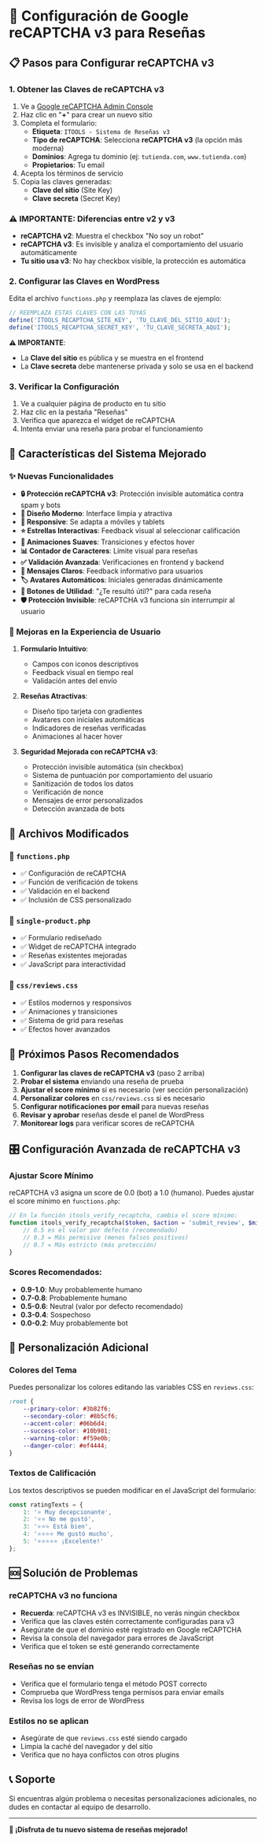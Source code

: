 # 🔐 Configuración de Google reCAPTCHA v3 para Reseñas

## 📋 Pasos para Configurar reCAPTCHA v3

### 1. Obtener las Claves de reCAPTCHA v3

1. Ve a [Google reCAPTCHA Admin Console](https://www.google.com/recaptcha/admin)
2. Haz clic en "**+**" para crear un nuevo sitio
3. Completa el formulario:
   - **Etiqueta**: `ITOOLS - Sistema de Reseñas v3`
   - **Tipo de reCAPTCHA**: Selecciona **reCAPTCHA v3** (la opción más moderna)
   - **Dominios**: Agrega tu dominio (ej: `tutienda.com`, `www.tutienda.com`)
   - **Propietarios**: Tu email
4. Acepta los términos de servicio
5. Copia las claves generadas:
   - **Clave del sitio** (Site Key)
   - **Clave secreta** (Secret Key)

### ⚠️ IMPORTANTE: Diferencias entre v2 y v3
- **reCAPTCHA v2**: Muestra el checkbox "No soy un robot"
- **reCAPTCHA v3**: Es invisible y analiza el comportamiento del usuario automáticamente
- **Tu sitio usa v3**: No hay checkbox visible, la protección es automática

### 2. Configurar las Claves en WordPress

Edita el archivo `functions.php` y reemplaza las claves de ejemplo:

```php
// REEMPLAZA ESTAS CLAVES CON LAS TUYAS
define('ITOOLS_RECAPTCHA_SITE_KEY', 'TU_CLAVE_DEL_SITIO_AQUI');
define('ITOOLS_RECAPTCHA_SECRET_KEY', 'TU_CLAVE_SECRETA_AQUI');
```

**⚠️ IMPORTANTE**: 
- La **Clave del sitio** es pública y se muestra en el frontend
- La **Clave secreta** debe mantenerse privada y solo se usa en el backend

### 3. Verificar la Configuración

1. Ve a cualquier página de producto en tu sitio
2. Haz clic en la pestaña "Reseñas"
3. Verifica que aparezca el widget de reCAPTCHA
4. Intenta enviar una reseña para probar el funcionamiento

## 🎨 Características del Sistema Mejorado

### ✨ Nuevas Funcionalidades

- **🔒 Protección reCAPTCHA v3**: Protección invisible automática contra spam y bots
- **🎨 Diseño Moderno**: Interface limpia y atractiva
- **📱 Responsive**: Se adapta a móviles y tablets
- **⭐ Estrellas Interactivas**: Feedback visual al seleccionar calificación
- **🔄 Animaciones Suaves**: Transiciones y efectos hover
- **📊 Contador de Caracteres**: Límite visual para reseñas
- **✅ Validación Avanzada**: Verificaciones en frontend y backend
- **🎯 Mensajes Claros**: Feedback informativo para usuarios
- **🏷️ Avatares Automáticos**: Iniciales generadas dinámicamente
- **💖 Botones de Utilidad**: "¿Te resultó útil?" para cada reseña
- **🛡️ Protección Invisible**: reCAPTCHA v3 funciona sin interrumpir al usuario

### 🎯 Mejoras en la Experiencia de Usuario

1. **Formulario Intuitivo**:
   - Campos con iconos descriptivos
   - Feedback visual en tiempo real
   - Validación antes del envío

2. **Reseñas Atractivas**:
   - Diseño tipo tarjeta con gradientes
   - Avatares con iniciales automáticas
   - Indicadores de reseñas verificadas
   - Animaciones al hacer hover

3. **Seguridad Mejorada con reCAPTCHA v3**:
   - Protección invisible automática (sin checkbox)
   - Sistema de puntuación por comportamiento del usuario
   - Sanitización de todos los datos
   - Verificación de nonce
   - Mensajes de error personalizados
   - Detección avanzada de bots

## 🔧 Archivos Modificados

### 📄 `functions.php`
- ✅ Configuración de reCAPTCHA
- ✅ Función de verificación de tokens
- ✅ Validación en el backend
- ✅ Inclusión de CSS personalizado

### 📄 `single-product.php`
- ✅ Formulario rediseñado
- ✅ Widget de reCAPTCHA integrado
- ✅ Reseñas existentes mejoradas
- ✅ JavaScript para interactividad

### 📄 `css/reviews.css`
- ✅ Estilos modernos y responsivos
- ✅ Animaciones y transiciones
- ✅ Sistema de grid para reseñas
- ✅ Efectos hover avanzados

## 🚀 Próximos Pasos Recomendados

1. **Configurar las claves de reCAPTCHA v3** (paso 2 arriba)
2. **Probar el sistema** enviando una reseña de prueba
3. **Ajustar el score mínimo** si es necesario (ver sección personalización)
4. **Personalizar colores** en `css/reviews.css` si es necesario
5. **Configurar notificaciones por email** para nuevas reseñas
6. **Revisar y aprobar** reseñas desde el panel de WordPress
7. **Monitorear logs** para verificar scores de reCAPTCHA

## 🎛️ Configuración Avanzada de reCAPTCHA v3

### Ajustar Score Mínimo
reCAPTCHA v3 asigna un score de 0.0 (bot) a 1.0 (humano). Puedes ajustar el score mínimo en `functions.php`:

```php
// En la función itools_verify_recaptcha, cambia el score mínimo:
function itools_verify_recaptcha($token, $action = 'submit_review', $min_score = 0.5) {
    // 0.5 es el valor por defecto (recomendado)
    // 0.3 = Más permisivo (menos falsos positivos)
    // 0.7 = Más estricto (más protección)
}
```

### Scores Recomendados:
- **0.9-1.0**: Muy probablemente humano
- **0.7-0.8**: Probablemente humano  
- **0.5-0.6**: Neutral (valor por defecto recomendado)
- **0.3-0.4**: Sospechoso
- **0.0-0.2**: Muy probablemente bot

## 🎨 Personalización Adicional

### Colores del Tema
Puedes personalizar los colores editando las variables CSS en `reviews.css`:

```css
:root {
    --primary-color: #3b82f6;
    --secondary-color: #8b5cf6;
    --accent-color: #06b6d4;
    --success-color: #10b981;
    --warning-color: #f59e0b;
    --danger-color: #ef4444;
}
```

### Textos de Calificación
Los textos descriptivos se pueden modificar en el JavaScript del formulario:

```javascript
const ratingTexts = {
    1: '⭐ Muy decepcionante',
    2: '⭐⭐ No me gustó',
    3: '⭐⭐⭐ Está bien',
    4: '⭐⭐⭐⭐ Me gustó mucho',
    5: '⭐⭐⭐⭐⭐ ¡Excelente!'
};
```

## 🆘 Solución de Problemas

### reCAPTCHA v3 no funciona
- **Recuerda**: reCAPTCHA v3 es INVISIBLE, no verás ningún checkbox
- Verifica que las claves estén correctamente configuradas para v3
- Asegúrate de que el dominio esté registrado en Google reCAPTCHA
- Revisa la consola del navegador para errores de JavaScript
- Verifica que el token se esté generando correctamente

### Reseñas no se envían
- Verifica que el formulario tenga el método POST correcto
- Comprueba que WordPress tenga permisos para enviar emails
- Revisa los logs de error de WordPress

### Estilos no se aplican
- Asegúrate de que `reviews.css` esté siendo cargado
- Limpia la caché del navegador y del sitio
- Verifica que no haya conflictos con otros plugins

## 📞 Soporte

Si encuentras algún problema o necesitas personalizaciones adicionales, no dudes en contactar al equipo de desarrollo.

---

**🎉 ¡Disfruta de tu nuevo sistema de reseñas mejorado!**